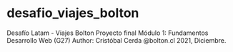 # desafio_viajes_bolton
Desafío Latam - Viajes Bolton
Proyecto final Módulo 1: Fundamentos Desarrollo Web (G27)
Author: Cristóbal Cerda @bolton.cl
2021, Diciembre.
